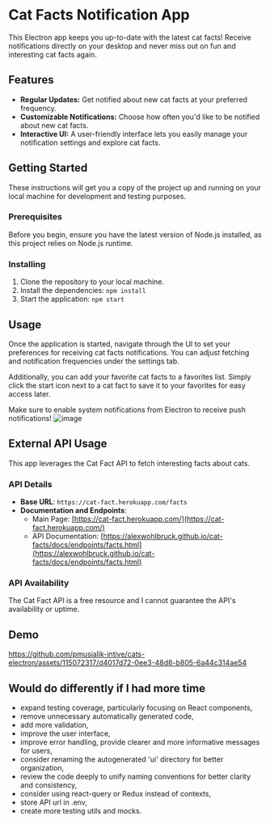 # Cat Facts Notification App

This Electron app keeps you up-to-date with the latest cat facts! Receive notifications directly on your desktop and never miss out on fun and interesting cat facts again.

## Features

- **Regular Updates:** Get notified about new cat facts at your preferred frequency.
- **Customizable Notifications:** Choose how often you'd like to be notified about new cat facts.
- **Interactive UI:** A user-friendly interface lets you easily manage your notification settings and explore cat facts.

## Getting Started

These instructions will get you a copy of the project up and running on your local machine for development and testing purposes.

### Prerequisites

Before you begin, ensure you have the latest version of Node.js installed, as this project relies on Node.js runtime.

### Installing

1. Clone the repository to your local machine.
2. Install the dependencies:
   `npm install`
3. Start the application:
   `npm start`

## Usage

Once the application is started, navigate through the UI to set your preferences for receiving cat facts notifications. You can adjust fetching and notification frequencies under the settings tab.

Additionally, you can add your favorite cat facts to a favorites list. Simply click the start icon next to a cat fact to save it to your favorites for easy access later.

Make sure to enable system notifications from Electron to receive push notifications!
![image](https://github.com/pmusialik-intive/cats-electron/assets/115072317/58fa0197-5b45-444e-9165-b469aef4d6c2)

## External API Usage

This app leverages the Cat Fact API to fetch interesting facts about cats.

### API Details

- **Base URL**: `https://cat-fact.herokuapp.com/facts`
- **Documentation and Endpoints**:
  - Main Page: [https://cat-fact.herokuapp.com/](https://cat-fact.herokuapp.com/)
  - API Documentation: [https://alexwohlbruck.github.io/cat-facts/docs/endpoints/facts.html](https://alexwohlbruck.github.io/cat-facts/docs/endpoints/facts.html)

### API Availability

The Cat Fact API is a free resource and I cannot guarantee the API's availability or uptime.

## Demo

https://github.com/pmusialik-intive/cats-electron/assets/115072317/d4017d72-0ee3-48d8-b805-6a44c314ae54

## Would do differently if I had more time

- expand testing coverage, particularly focusing on React components,
- remove unnecessary automatically generated code,
- add more validation,
- improve the user interface,
- improve error handling, provide clearer and more informative messages for users,
- consider renaming the autogenerated 'ui' directory for better organization,
- review the code deeply to unify naming conventions for better clarity and consistency,
- consider using react-query or Redux instead of contexts,
- store API url in .env,
- create more testing utils and mocks.

